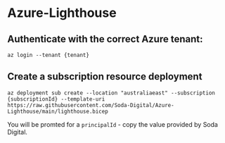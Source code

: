 
# Azure-Lighthouse

## Authenticate with the correct Azure tenant:

`az login --tenant {tenant}`

## Create a subscription resource deployment 

`az deployment sub create --location "australiaeast" --subscription {subscriptionId} --template-uri https://raw.githubusercontent.com/Soda-Digital/Azure-Lighthouse/main/lighthouse.bicep`

You will be promted for a `principalId` - copy the value provided by Soda Digital.
